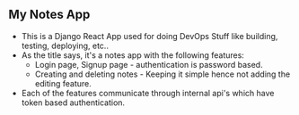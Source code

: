 ## My Notes App

* This is a Django React App used for doing DevOps Stuff like building, testing, deploying, etc..
* As the title says, it's a notes app with the following features:
    * Login page, Signup page - authentication is password based.
    * Creating and deleting notes - Keeping it simple hence not adding the editing feature.
* Each of the features communicate through internal api's which have token based authentication.

